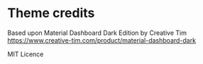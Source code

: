 # Theme credits

Based upon Material Dashboard Dark Edition by Creative Tim   
https://www.creative-tim.com/product/material-dashboard-dark

MIT Licence
